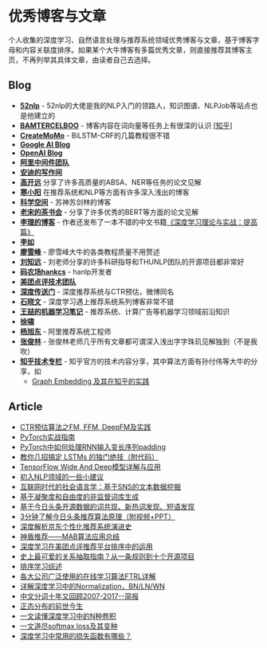 # 优秀博客与文章
个人收集的深度学习、自然语言处理与推荐系统领域优秀博客与文章，基于博客字母和内容关联度排序。如果某个大牛博客有多篇优秀文章，则直接推荐其博客主页，不再列举其具体文章，由读者自己去选择。

## Blog
- [**52nlp**](http://www.52nlp.cn) - 52nlp的大佬是我的NLP入门的领路人，知识图谱、NLPJob等站点也是他建立的
- [**BAMTERCELBOO**](https://bamtercelboo.github.io) - 博客内容在词向量等任务上有很深的认识 [[知乎]](https://www.zhihu.com/people/bamtercelboo/posts)
- [**CreateMoMo**](https://createmomo.github.io) - BiLSTM-CRF的几篇教程很不错
- [**Google AI Blog**](https://ai.googleblog.com/)
- [**OpenAI Blog**](https://openai.com/blog/)
- [**阿里中间件团队**](https://blog.51cto.com/aliapp)
- [**安迪的写作间**](https://www.zhihu.com/people/andy_yangz/posts)
- [**高开远**](https://blog.csdn.net/Kaiyuan_sjtu/article/details/89788314) 分享了许多高质量的ABSA、NER等任务的论文见解
- [**寒小阳**](https://blog.csdn.net/han_xiaoyang/article/list/1) 在推荐系统和NLP等方面有许多深入浅出的博客
- [**科学空间**](https://spaces.ac.cn) - 苏神苏剑林的博客
- [**老宋的茶书会**](https://www.zhihu.com/people/songyingxin/posts) - 分享了许多优秀的BERT等方面的论文见解
- [**李理的博客**](http://fancyerii.github.io) - 作者还发布了一本不错的中文书籍[《深度学习理论与实战：提高篇》](http://fancyerii.github.io/2019/03/14/dl-book/)
- [**李如**](https://www.zhihu.com/people/rumor-lee/posts)
- [**廖雪峰**](https://www.liaoxuefeng.com/wiki/1177760294764384) - 廖雪峰大牛的各类教程质量不用赘述
- [**刘知远**](https://www.zhihu.com/people/zibuyu9/posts) - 刘老师分享的许多科研指导和THUNLP团队的开源项目都非常好
- [**码农场hankcs**](http://www.hankcs.com) - hanlp开发者
- [**美团点评技术团队**](https://tech.meituan.com/)
- [**深度传送门**](https://www.zhihu.com/people/yixiaonongfu/posts) - 深度推荐系统与CTR预估，微博同名
- [**石晓文**](https://www.jianshu.com/nb/21403842) - 深度学习遇上推荐系统系列博客非常不错
- [**王喆的机器学习笔记**](https://zhuanlan.zhihu.com/wangzhenotes) - 推荐系统、计算广告等机器学习领域前沿知识
- [**徐啸**](https://www.zhihu.com/people/xuxiao-looper/posts)
- [**杨旭东**](https://www.zhihu.com/people/yang-xu-dong-6/posts) - 阿里推荐系统工程师
- [**张俊林**](https://www.zhihu.com/people/zhang-jun-lin-76/activities) - 张俊林老师几乎所有文章都可谓深入浅出字字珠玑见解独到（不是我吹）
- [**知乎技术专栏**](https://zhuanlan.zhihu.com/hackers) - 知乎官方的技术内容分享，其中算法方面有孙付伟等大牛的分享，如
  - [Graph Embedding 及其在知乎的实践](https://zhuanlan.zhihu.com/p/82962081)

## Article
- [CTR预估算法之FM, FFM, DeepFM及实践](https://blog.csdn.net/john_xyz/article/details/78933253)
- [PyTorch实战指南](https://zhuanlan.zhihu.com/p/29024978)
- [PyTorch中如何处理RNN输入变长序列padding](https://zhuanlan.zhihu.com/p/34418001)
- [教你几招搞定 LSTMs 的独门绝技（附代码）](https://zhuanlan.zhihu.com/p/40391002)
- [TensorFlow Wide And Deep模型详解与应用](https://blog.csdn.net/heyc861221/article/details/80131369)
- [初入NLP领域的一些小建议](https://zhuanlan.zhihu.com/p/59184256)
- [互联网时代的社会语言学：基于SNS的文本数据挖掘](http://www.matrix67.com/blog/archives/5044)
- [基于凝聚度和自由度的非监督词库生成](http://zhanghonglun.cn/blog/project/基于凝聚度和自由度的非监督词库生成/)
- [基于今日头条开源数据的词共现、新热词发现、短语发现](https://blog.csdn.net/sinat_26917383/article/details/80454736)
- [3分钟了解今日头条推荐算法原理（附视频+PPT）](http://www.sohu.com/a/217314007_297710)
- [深度解析京东个性化推荐系统演进史](https://blog.csdn.net/qq_40027052/article/details/78733365)
- [神盾推荐——MAB算法应用总结](https://mp.weixin.qq.com/s/Xyqwrf2RudGtbMtwoqCTYA)
- [深度学习在美团点评推荐平台排序中的运用](https://mp.weixin.qq.com/s/847h4ITQMtUlZcurJ9Vlvg?scene=25##)
- [史上最可爱的关系抽取指南？从一条规则到十个开源项目](https://mp.weixin.qq.com/s/PGjIWuBGAVG9C9X9d1aKaQ)
- [排序学习综述](https://mp.weixin.qq.com/s/gP57ROWN27on1wHj3rp-Iw)
- [各大公司广泛使用的在线学习算法FTRL详解](http://www.cnblogs.com/EE-NovRain/p/3810737.html)
- [详解深度学习中的Normalization，BN/LN/WN](https://zhuanlan.zhihu.com/p/33173246)
- [中文分词十年又回顾2007-2017--简报](https://zhuanlan.zhihu.com/p/56107108)
- [正态分布的前世今生](https://github.com/panyang/AINLP-Resource/tree/master/rickjin)
- [一文读懂深度学习中的N种卷积](https://mp.weixin.qq.com/s/6300oADp7QN5SDPrv2yAtQ)
- [一文道尽softmax loss及其变种](https://zhuanlan.zhihu.com/p/34044634)
- [深度学习中常用的损失函数有哪些？](https://zhuanlan.zhihu.com/p/60302475)
